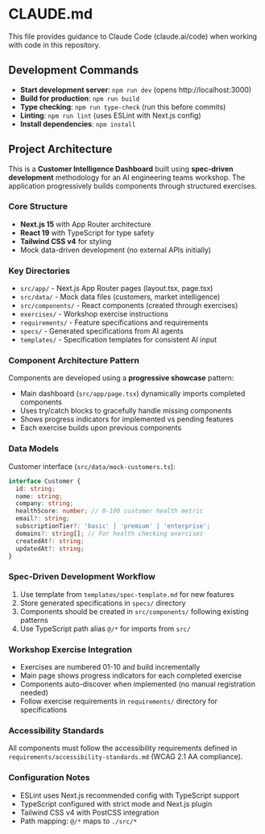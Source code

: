 # CLAUDE.md

This file provides guidance to Claude Code (claude.ai/code) when working with code in this repository.

## Development Commands

- **Start development server**: `npm run dev` (opens http://localhost:3000)
- **Build for production**: `npm run build`
- **Type checking**: `npm run type-check` (run this before commits)
- **Linting**: `npm run lint` (uses ESLint with Next.js config)
- **Install dependencies**: `npm install`

## Project Architecture

This is a **Customer Intelligence Dashboard** built using **spec-driven development** methodology for an AI engineering teams workshop. The application progressively builds components through structured exercises.

### Core Structure
- **Next.js 15** with App Router architecture
- **React 19** with TypeScript for type safety
- **Tailwind CSS v4** for styling
- Mock data-driven development (no external APIs initially)

### Key Directories
- `src/app/` - Next.js App Router pages (layout.tsx, page.tsx)
- `src/data/` - Mock data files (customers, market intelligence)
- `src/components/` - React components (created through exercises)
- `exercises/` - Workshop exercise instructions
- `requirements/` - Feature specifications and requirements
- `specs/` - Generated specifications from AI agents
- `templates/` - Specification templates for consistent AI input

### Component Architecture Pattern
Components are developed using a **progressive showcase** pattern:
- Main dashboard (`src/app/page.tsx`) dynamically imports completed components
- Uses try/catch blocks to gracefully handle missing components
- Shows progress indicators for implemented vs pending features
- Each exercise builds upon previous components

### Data Models
Customer interface (`src/data/mock-customers.ts`):
```typescript
interface Customer {
  id: string;
  name: string;
  company: string;
  healthScore: number; // 0-100 customer health metric
  email?: string;
  subscriptionTier?: 'basic' | 'premium' | 'enterprise';
  domains?: string[]; // For health checking exercises
  createdAt?: string;
  updatedAt?: string;
}
```

### Spec-Driven Development Workflow
1. Use template from `templates/spec-template.md` for new features
2. Store generated specifications in `specs/` directory
3. Components should be created in `src/components/` following existing patterns
4. Use TypeScript path alias `@/*` for imports from `src/`

### Workshop Exercise Integration
- Exercises are numbered 01-10 and build incrementally
- Main page shows progress indicators for each completed exercise
- Components auto-discover when implemented (no manual registration needed)
- Follow exercise requirements in `requirements/` directory for specifications

### Accessibility Standards
All components must follow the accessibility requirements defined in `requirements/accessibility-standards.md` (WCAG 2.1 AA compliance).

### Configuration Notes
- ESLint uses Next.js recommended config with TypeScript support
- TypeScript configured with strict mode and Next.js plugin
- Tailwind CSS v4 with PostCSS integration
- Path mapping: `@/*` maps to `./src/*`